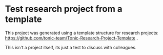 # Test research project from a template

This project was generated using a template structure for research projects: https://github.com/tonic-team/Tonic-Research-Project-Template .

This isn't a project itself, its just a test to discuss with colleagues.
